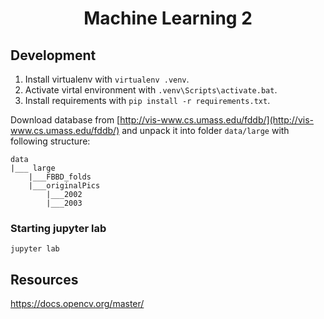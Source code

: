 <h1 align="center">Machine Learning 2</h1>

<div align="center">

</div>

## Development

1. Install virtualenv with `virtualenv .venv`. 
2. Activate virtal environment with `.venv\Scripts\activate.bat`.
3. Install requirements with `pip install -r requirements.txt`.

Download database from [http://vis-www.cs.umass.edu/fddb/](http://vis-www.cs.umass.edu/fddb/) and unpack it into folder `data/large` with following structure:

```
data
|___ large
    |___FBBD_folds
    |___originalPics
        |___2002
        |___2003
```

### Starting jupyter lab

```
jupyter lab
```

## Resources

https://docs.opencv.org/master/

